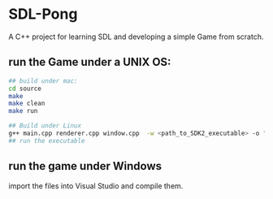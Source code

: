 # SDL-Pong
A C++ project for learning SDL and developing a simple Game from scratch. 
## run the Game under a UNIX OS: 
``` bash 
## build under mac: 
cd source 
make 
make clean 
make run

## Build under Linux 
g++ main.cpp renderer.cpp window.cpp  -w <path_to_SDK2_executable> -o "SDK pong" 
## run the executable 
``` 

## run the game under Windows 
import the files into Visual Studio and compile them.

